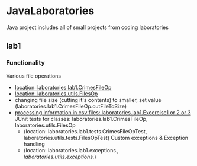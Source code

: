 # JavaLaboratories
Java project includes all of small projects from coding laboratories

## lab1
### Functionality
Various file operations 
* [location: laboratories.lab1.CrimesFileOp](https://github.com/axal25/JavaLaboratories/blob/master/src/laboratories/lab1/CrimesFileOp.java)
* [location: laboratories.utils.FilesOp](https://github.com/axal25/JavaLaboratories/blob/master/src/utils/FilesOp.java)
* changing file size (cutting it's contents) to smaller, set value (laboratories.lab1.CrimesFileOp.cutFileToSize)
* [processing information in csv files: laboratories.lab1.Excercise1 or 2 or 3](https://github.com/axal25/JavaLaboratories/tree/master/src/laboratories/lab1) \
JUnit tests for classes: laboratories.lab1.CrimesFileOp, laboratories.utils.FilesOp 
	- (location: laboratories.lab1.tests.CrimesFileOpTest, laboratories.utils.tests.FilesOpTest)
Custom exceptions & Exception handling
	- (location: laboratories.lab1.exceptions.*, laboratories.utils.exceptions.*)


